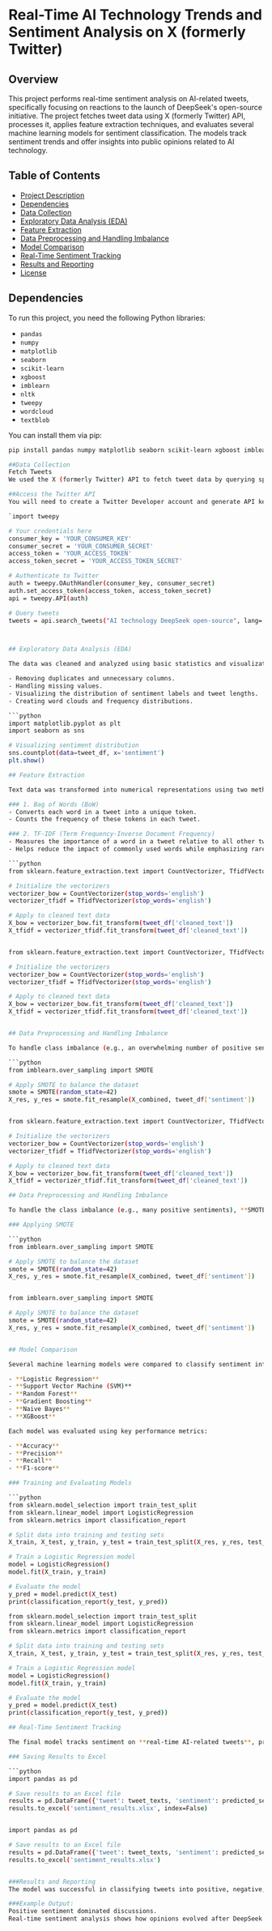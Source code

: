 # Real-Time AI Technology Trends and Sentiment Analysis on X (formerly Twitter)

## Overview

This project performs real-time sentiment analysis on AI-related tweets, specifically focusing on reactions to the launch of DeepSeek's open-source initiative. The project fetches tweet data using X (formerly Twitter) API, processes it, applies feature extraction techniques, and evaluates several machine learning models for sentiment classification. The models track sentiment trends and offer insights into public opinions related to AI technology.

## Table of Contents

- [Project Description](#overview)
- [Dependencies](#dependencies)
- [Data Collection](#data-collection)
- [Exploratory Data Analysis (EDA)](#exploratory-data-analysis-eda)
- [Feature Extraction](#feature-extraction)
- [Data Preprocessing and Handling Imbalance](#data-preprocessing-and-handling-imbalance)
- [Model Comparison](#model-comparison)
- [Real-Time Sentiment Tracking](#real-time-sentiment-tracking)
- [Results and Reporting](#results-and-reporting)
- [License](#license)

## Dependencies

To run this project, you need the following Python libraries:

- `pandas`
- `numpy`
- `matplotlib`
- `seaborn`
- `scikit-learn`
- `xgboost`
- `imblearn`
- `nltk`
- `tweepy`
- `wordcloud`
- `textblob`

You can install them via pip:

```bash
pip install pandas numpy matplotlib seaborn scikit-learn xgboost imblearn nltk tweepy wordcloud textblob

##Data Collection
Fetch Tweets
We used the X (formerly Twitter) API to fetch tweet data by querying specific keywords like "AI technology", "DeepSeek", and "open-source". The data includes tweet metadata such as the tweet’s text, date of creation, tweet length, and sentiment.

##Access the Twitter API
You will need to create a Twitter Developer account and generate API keys. The API is used to fetch real-time tweet data based on your chosen keyword query.

`import tweepy

# Your credentials here
consumer_key = 'YOUR_CONSUMER_KEY'
consumer_secret = 'YOUR_CONSUMER_SECRET'
access_token = 'YOUR_ACCESS_TOKEN'
access_token_secret = 'YOUR_ACCESS_TOKEN_SECRET'

# Authenticate to Twitter
auth = tweepy.OAuthHandler(consumer_key, consumer_secret)
auth.set_access_token(access_token, access_token_secret)
api = tweepy.API(auth)

# Query tweets
tweets = api.search_tweets("AI technology DeepSeek open-source", lang='en', count=100)`



## Exploratory Data Analysis (EDA)

The data was cleaned and analyzed using basic statistics and visualizations. Key steps include:

- Removing duplicates and unnecessary columns.
- Handling missing values.
- Visualizing the distribution of sentiment labels and tweet lengths.
- Creating word clouds and frequency distributions.

```python
import matplotlib.pyplot as plt
import seaborn as sns

# Visualizing sentiment distribution
sns.countplot(data=tweet_df, x='sentiment')
plt.show()

## Feature Extraction

Text data was transformed into numerical representations using two methods:

### 1. Bag of Words (BoW)
- Converts each word in a tweet into a unique token.
- Counts the frequency of these tokens in each tweet.

### 2. TF-IDF (Term Frequency-Inverse Document Frequency)
- Measures the importance of a word in a tweet relative to all other tweets.
- Helps reduce the impact of commonly used words while emphasizing rare but significant words.

```python
from sklearn.feature_extraction.text import CountVectorizer, TfidfVectorizer

# Initialize the vectorizers
vectorizer_bow = CountVectorizer(stop_words='english')
vectorizer_tfidf = TfidfVectorizer(stop_words='english')

# Apply to cleaned text data
X_bow = vectorizer_bow.fit_transform(tweet_df['cleaned_text'])
X_tfidf = vectorizer_tfidf.fit_transform(tweet_df['cleaned_text'])


from sklearn.feature_extraction.text import CountVectorizer, TfidfVectorizer

# Initialize the vectorizers
vectorizer_bow = CountVectorizer(stop_words='english')
vectorizer_tfidf = TfidfVectorizer(stop_words='english')

# Apply to cleaned text data
X_bow = vectorizer_bow.fit_transform(tweet_df['cleaned_text'])
X_tfidf = vectorizer_tfidf.fit_transform(tweet_df['cleaned_text'])


## Data Preprocessing and Handling Imbalance

To handle class imbalance (e.g., an overwhelming number of positive sentiments), **SMOTE (Synthetic Minority Over-sampling Technique)** was applied. SMOTE generates synthetic samples for the minority class, helping to balance the dataset and improve model performance.

```python
from imblearn.over_sampling import SMOTE

# Apply SMOTE to balance the dataset
smote = SMOTE(random_state=42)
X_res, y_res = smote.fit_resample(X_combined, tweet_df['sentiment'])


from sklearn.feature_extraction.text import CountVectorizer, TfidfVectorizer

# Initialize the vectorizers
vectorizer_bow = CountVectorizer(stop_words='english')
vectorizer_tfidf = TfidfVectorizer(stop_words='english')

# Apply to cleaned text data
X_bow = vectorizer_bow.fit_transform(tweet_df['cleaned_text'])
X_tfidf = vectorizer_tfidf.fit_transform(tweet_df['cleaned_text'])

## Data Preprocessing and Handling Imbalance

To handle the class imbalance (e.g., many positive sentiments), **SMOTE (Synthetic Minority Over-sampling Technique)** was used. SMOTE generates synthetic samples for the minority class, balancing the dataset and improving model performance.

### Applying SMOTE

```python
from imblearn.over_sampling import SMOTE

# Apply SMOTE to balance the dataset
smote = SMOTE(random_state=42)
X_res, y_res = smote.fit_resample(X_combined, tweet_df['sentiment'])


from imblearn.over_sampling import SMOTE

# Apply SMOTE to balance the dataset
smote = SMOTE(random_state=42)
X_res, y_res = smote.fit_resample(X_combined, tweet_df['sentiment'])


## Model Comparison

Several machine learning models were compared to classify sentiment into **positive, negative, and neutral** categories:

- **Logistic Regression**
- **Support Vector Machine (SVM)**
- **Random Forest**
- **Gradient Boosting**
- **Naive Bayes**
- **XGBoost**

Each model was evaluated using key performance metrics:

- **Accuracy**
- **Precision**
- **Recall**
- **F1-score**

### Training and Evaluating Models

```python
from sklearn.model_selection import train_test_split
from sklearn.linear_model import LogisticRegression
from sklearn.metrics import classification_report

# Split data into training and testing sets
X_train, X_test, y_train, y_test = train_test_split(X_res, y_res, test_size=0.3, random_state=42)

# Train a Logistic Regression model
model = LogisticRegression()
model.fit(X_train, y_train)

# Evaluate the model
y_pred = model.predict(X_test)
print(classification_report(y_test, y_pred))

from sklearn.model_selection import train_test_split
from sklearn.linear_model import LogisticRegression
from sklearn.metrics import classification_report

# Split data into training and testing sets
X_train, X_test, y_train, y_test = train_test_split(X_res, y_res, test_size=0.3, random_state=42)

# Train a Logistic Regression model
model = LogisticRegression()
model.fit(X_train, y_train)

# Evaluate the model
y_pred = model.predict(X_test)
print(classification_report(y_test, y_pred))

## Real-Time Sentiment Tracking

The final model tracks sentiment on **real-time AI-related tweets**, providing valuable insights into public opinion trends. The results are stored in an **Excel file** for further analysis and reporting.

### Saving Results to Excel

```python
import pandas as pd

# Save results to an Excel file
results = pd.DataFrame({'tweet': tweet_texts, 'sentiment': predicted_sentiments})
results.to_excel('sentiment_results.xlsx', index=False)


import pandas as pd

# Save results to an Excel file
results = pd.DataFrame({'tweet': tweet_texts, 'sentiment': predicted_sentiments})
results.to_excel('sentiment_results.xlsx')


###Results and Reporting
The model was successful in classifying tweets into positive, negative, and neutral categories. The analysis provided insights into public sentiment surrounding AI technology and the DeepSeek open-source initiative.

###Example Output:
Positive sentiment dominated discussions.
Real-time sentiment analysis shows how opinions evolved after DeepSeek's launch.















